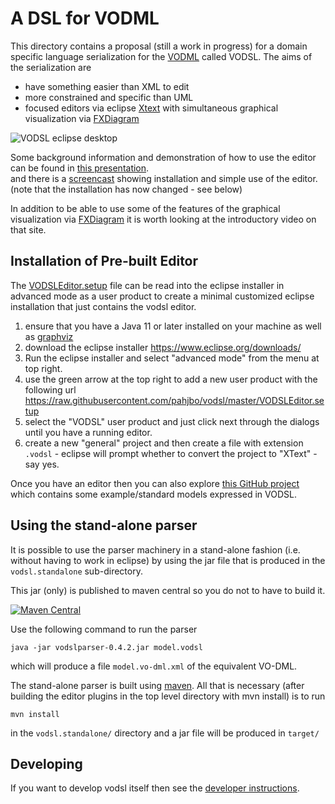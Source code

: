 A DSL for VODML
===============


This directory contains a proposal (still a work in progress) for a domain specific language serialization 
for the [VODML](http://www.ivoa.net/documents/VODML) called VODSL. 
The aims of the serialization are

 - have something easier than XML to edit
 - more constrained and specific than UML
 - focused editors via eclipse [Xtext](https://eclipse.org/Xtext) with simultaneous graphical visualization via [FXDiagram](http://jankoehnlein.github.io/FXDiagram/) 
 
 ![VODSL eclipse desktop](vodsl-eclipse.png)
 
 Some background information and demonstration of how to use the editor can be found in [this presentation](VODSL_VODML_PAH.pdf).  
 and there is a [screencast](https://youtu.be/xzSk413raLY) showing installation and simple use of the editor. (note that the installation has now changed - see below)
 
In addition to be able to use some of the features of the graphical visualization via [FXDiagram](http://jankoehnlein.github.io/FXDiagram/) it is worth looking at the introductory video on that site.

Installation of Pre-built Editor
--------------------------------

The [VODSLEditor.setup](./VODSLEditor.setup) file can be read into the eclipse installer in advanced mode as a user product to create a minimal customized eclipse installation that just contains the vodsl editor.

1. ensure that you have a Java 11 or later installed on your machine as well as [graphviz](https://graphviz.org)
2. download the eclipse installer https://www.eclipse.org/downloads/
3. Run the eclipse installer and select "advanced mode" from the menu at top right.
4. use the green arrow at the top right to add a new user product with the following url https://raw.githubusercontent.com/pahjbo/vodsl/master/VODSLEditor.setup
5. select the "VODSL" user product and just click next through the dialogs until you have a running editor.
6. create a new "general" project and then create a file with extension `.vodsl` - eclipse will prompt whether to convert the project to "XText" - say yes.


Once you have an editor then you can also explore [this GitHub project](https://github.com/ivoa/vodsl-models) which contains some example/standard models expressed in VODSL.
 

   
Using the stand-alone parser
-------------------------------

It is possible to use the parser machinery in a stand-alone fashion (i.e. without 
having to work in eclipse) by using the jar file that is produced in the `vodsl.standalone`
sub-directory.

This jar (only) is published to maven central so you do not to have to build it.

[![Maven Central](https://img.shields.io/maven-central/v/org.javastro.vodsl/vodslparser.svg?label=Maven%20Central)](https://search.maven.org/search?q=g:%22org.javastro.vodsl%22%20AND%20a:%22vodslparser%22)

Use the following command to run the parser

    java -jar vodslparser-0.4.2.jar model.vodsl

which will produce a file `model.vo-dml.xml` of the equivalent VO-DML.

The stand-alone parser is built using [maven](http://maven.apache.org). All that is necessary 
(after building the editor plugins in the top level directory with mvn install)
is to run 

    mvn install
    
in the `vodsl.standalone/` directory and a jar file will be produced in `target/`

Developing
----------
   
If you want to develop vodsl itself then see the [developer instructions](./Developing.md).
